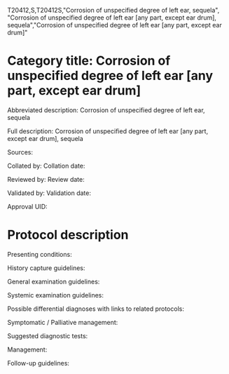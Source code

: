 T20412,S,T20412S,"Corrosion of unspecified degree of left ear, sequela", "Corrosion of unspecified degree of left ear [any part, except ear drum], sequela","Corrosion of unspecified degree of left ear [any part, except ear drum]"
# Category title: Corrosion of unspecified degree of left ear [any part, except ear drum]

Abbreviated description: Corrosion of unspecified degree of left ear, sequela

Full description: Corrosion of unspecified degree of left ear [any part, except ear drum], sequela

Sources:

Collated by:
Collation date:

Reviewed by:
Review date:

Validated by:
Validation date:

Approval UID:

# Protocol description

Presenting conditions:

History capture guidelines:

General examination guidelines:

Systemic examination guidelines:

Possible differential diagnoses with links to related protocols:

Symptomatic / Palliative management:

Suggested diagnostic tests:

Management:

Follow-up guidelines:
